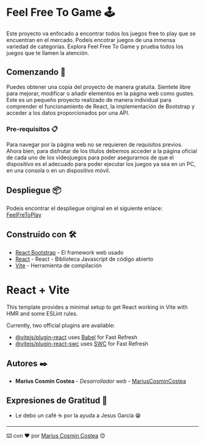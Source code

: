 # Feel Free To Game 🕹

Este proyecto va enfocado a encontrar todos los juegos free to play que se encuentran en el mercado. Podeis encotrar juegos de una inmensa variedad de categorías.
Explora Feel Free To Game y prueba todos los juegos que te llamen la atención.

## Comenzando 🚀

Puedes obtener una copia del proyecto de manera gratuita. Sientete libre para mejorar, modificar o añadir elementos en la página web como gustes. Este es un pequeño proyecto realizado de manera individual para 
comprender el funcionamiento de React, la implementación de Bootstrap y acceder a los datos proporcionados por una API.

### Pre-requisitos 📋

Para navegar por la página web no se requieren de requisitos previos. Ahora bien, para disfrutar de los títulos debemos acceder a la página oficial de cada uno de los videojuegos para poder
asegurarnos de que el dispositivo es el adecuado para poder ejecutar los juegos ya sea en un PC, en una consola o en un dispositivo móvil.


## Despliegue 📦

Podeis encontrar el despliegue original en el siguiente enlace: [FeelFreToPlay](https://vercel.com/marius-cosmin-costeas-projects/free-games) 

## Construido con 🛠️

* [React Bootstrap](https://react-bootstrap.netlify.app/) - El framework web usado
* [React](https://es.react.dev/) -  React - Biblioteca Javascript de código abierto 
* [Vite](https://vite.dev/) - Herramienta de compilación


# React + Vite

This template provides a minimal setup to get React working in Vite with HMR and some ESLint rules.

Currently, two official plugins are available:

- [@vitejs/plugin-react](https://github.com/vitejs/vite-plugin-react/blob/main/packages/plugin-react/README.md) uses [Babel](https://babeljs.io/) for Fast Refresh
- [@vitejs/plugin-react-swc](https://github.com/vitejs/vite-plugin-react-swc) uses [SWC](https://swc.rs/) for Fast Refresh

## Autores ✒️

* **Marius Cosmin Costea** - *Desarrollador web* - [MariusCosminCostea](https://github.com/cosmincostea21)
  

## Expresiones de Gratitud 🎁

* Le debo un café ☕ por la ayuda a Jesus García 😁




---
⌨️ con ❤️ por [Marius Cosmin Costea](https://github.com/cosmincostea21) 😊

